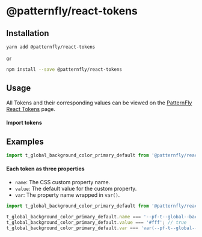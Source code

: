 # @patternfly/react-tokens

## Installation

```bash
yarn add @patternfly/react-tokens
```

or

```bash
npm install --save @patternfly/react-tokens
```

## Usage

All Tokens and their corresponding values can be viewed on the
[PatternFly React Tokens][token-page] page.

#### Import tokens

## Examples

```js
import t_global_background_color_primary_default from '@patternfly/react-tokens/dist/esm/t_global_background_color_primary_default';
```

#### Each token as three properties

- `name`: The CSS custom property name.
- `value`: The default value for the custom property.
- `var`: The property name wrapped in `var()`.

```js
import t_global_background_color_primary_default from '@patternfly/react-tokens/dist/esm/t_global_background_color_primary_default';

t_global_background_color_primary_default.name === '--pf-t--global--background--color--primary--default'; // true
t_global_background_color_primary_default.value === '#fff'; // true
t_global_background_color_primary_default.var === 'var(--pf-t--global--background--color--primary--default)'; // true
```

[token-page]: https://www.patternfly.org/tokens/develop-with-tokens/#react-tokens
